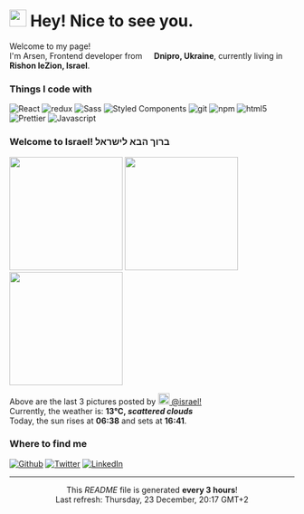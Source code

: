 <h1><img src="https://emojis.slackmojis.com/emojis/images/1531849430/4246/blob-sunglasses.gif?1531849430" width="30"/> Hey! Nice to see you.</h1>


<p>Welcome to my page! </br> I'm Arsen, Frontend developer from <img src="https://cdn-icons-png.flaticon.com/512/197/197572.png" width="13"/> <b>Dnipro, Ukraine</b>, currently living in <img src="https://cdn-icons-png.flaticon.com/512/197/197577.png" width="13"/> <b>Rishon leZion, Israel</b>. </p>
<h3>Things I code with</h3>
<p>
    <img alt="React" src="https://img.shields.io/badge/-React-45b8d8?style=flat-square&logo=react&logoColor=white" />
    <img alt="redux" src="https://img.shields.io/badge/-Redux-764ABC?style=flat-square&logo=redux&logoColor=white" />
    <img alt="Sass" src="https://img.shields.io/badge/-Sass-CC6699?style=flat-square&logo=sass&logoColor=white" />
    <img alt="Styled Components" src="https://img.shields.io/badge/-Styled_Components-db7092?style=flat-square&logo=styled-components&logoColor=white" />
    <img alt="git" src="https://img.shields.io/badge/-Git-F05032?style=flat-square&logo=git&logoColor=white" />
    <img alt="npm" src="https://img.shields.io/badge/-NPM-CB3837?style=flat-square&logo=npm&logoColor=white" />
    <img alt="html5" src="https://img.shields.io/badge/-HTML5-E34F26?style=flat-square&logo=html5&logoColor=white" />
    <img alt="Prettier" src="https://img.shields.io/badge/-Prettier-F7B93E?style=flat-square&logo=prettier&logoColor=white" />
    <img alt="Javascript" src="https://img.shields.io/badge/-Javascript-EDD531?style=flat-square&logo=javascript&logoColor=white" />
</p>
<h3>Welcome to Israel! ברוך הבא לישראל <img src="https://cdn-icons-png.flaticon.com/512/197/197577.png" width="13"/></h3>
<p><img width="200" src="https:&#x2F;&#x2F;cdn3.dumpor.com&#x2F;view?q&#x3D;zgjZmJ2N9QWaz91Yu9lJCBTQyI0QxYTPl9mJ31SbKRWRWlXVPtUWU9md01GRzdUMCZWZflGVmhTOPBXaN1UdV9WOQFUZC1CVB9FMw0DavZCNtcTPiN2YmEUQBFkQn1EMkZmQB1TbkVmJGpXWEVGOYFUQwE0U01mdWhTNt1zYo92Xj52XmIDMx0DdhN2Xj52Xm02bj5SbhJ3ZhR3culmbkNmLx0SM2VWatQnblRnbvN2c9QHafNmbf9zZwpmLu9lMzIDMwIzMycTO4UDN0cjM2EDNfJDO4IDM1kTOyIDM3kTMx8lM0IjN1QDNwEzLwgDMxgHM4ATMw9SNzU2L1ETL1gDOy4SM1Q3L29SbvNmLtFmcnFGdz5WauR2YuETLxYXZp1CduVGdu92Yz9yL6MHc0RHa" /> <img width="200" src="https:&#x2F;&#x2F;cdn3.dumpor.com&#x2F;view?q&#x3D;zgjZmJ2N9QWaz91Yu9lJ4YkNGJ0QxYTPl9mJRVXWS9UVtZVUylkMfdHZYFTWalTNM9GNtF1Y1ETQlB3ZCVFUwAlTmxkaThDVB9FMw0DavZCNtcTPiN2YmEUQBFkQn1EMkZmQB1TbkVmJQh1ctlXOYF0ZPNUa2QjRmRHVW1zYo92Xj52XmETMx0DdhN2Xj52Xm02bj5SbhJ3ZhR3culmbkNmLx0SM2VWatQnblRnbvN2c9QHafNmbf9zZwpmLu9FN3UDO0cDM2gTOzMzM2ITM3cjNfdDN1EzN1QTO0MTM1gTN58lMwEDMyATNwEzLwgDMxgHM4ATMz9SNzU2L1ETL1gDOy4SM1Q3L29SbvNmLtFmcnFGdz5WauR2YuETLxYXZp1CduVGdu92Yz9yL6MHc0RHa" /> <img width="200" src="https:&#x2F;&#x2F;cdn3.dumpor.com&#x2F;view?q&#x3D;zgjZmJ2N9QWaz91Yu9lJzkTO5M0QxYTPl9mJndDOiRlN4pFT0h1TWd3UWpmVUpUeah3RkxENUlkb6FWTXJUQrF2YWRTOZ9FVB9FMw0DavZCNtcTPiN2YmEUQBFkQn1EMkZmQB1TbkVmJ440bC9EOYFENFxET39VQ1VzUt0zYo92Xj52XmcDMx0DdhN2Xj52Xm02bj5SbhJ3ZhR3culmbkNmLx0SM2VWatQnblRnbvN2c9QHafNmbf9zZwpmLu9VN1YjM3czN0EDO3ATOzYjNwYjMfVTO3AjN4gDM1IzMyYTM181M4kjM3QDN08SNzU2L1ETL1gDOy4SM1Q3L29SbvNmLtFmcnFGdz5WauR2YuETLxYXZp1CduVGdu92Yz9yL6MHc0RHa" /></p>
<p>Above are the last 3 pictures posted by <a href="https://www.instagram.com/israel/" target="_blank"><img src="https://upload.wikimedia.org/wikipedia/commons/thumb/e/e7/Instagram_logo_2016.svg/1024px-Instagram_logo_2016.svg.png" width="20"/> @israel!</a><br/>Currently, the weather is: <b> 13°C, <i>scattered clouds</i></b></br>Today, the sun rises at <b>06:38</b> and sets at <b>16:41</b>.</p>
<h3>Where to find me</h3>
<p><a href="https://github.com/Saladikhanov" target="_blank"><img alt="Github" src="https://img.shields.io/badge/GitHub-%2312100E.svg?&style=for-the-badge&logo=Github&logoColor=white" /></a> <a href="https://twitter.com/Jager_24" target="_blank"><img alt="Twitter" src="https://img.shields.io/badge/twitter-%231DA1F2.svg?&style=for-the-badge&logo=twitter&logoColor=white" /></a> <a href="https://www.linkedin.com/in/saladikhanov/" target="_blank"><img alt="LinkedIn" src="https://img.shields.io/badge/linkedin-%230077B5.svg?&style=for-the-badge&logo=linkedin&logoColor=white" /></a> 
</p>

------------
<p align="center">This <i>README</i> file is generated <b>every 3 hours</b>!</br>Last refresh: Thursday, 23 December, 20:17 GMT+2

